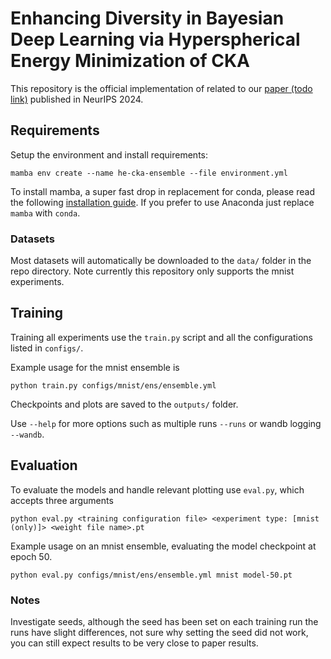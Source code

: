 # Enhancing Diversity in Bayesian Deep Learning via Hyperspherical Energy Minimization of CKA
This repository is the official implementation of related to our [paper (todo link)](#) published in NeurIPS 2024.


## Requirements

Setup the environment and install requirements:

```setup
mamba env create --name he-cka-ensemble --file environment.yml
```
To install mamba, a super fast drop in replacement for conda, please read the following [installation guide](https://mamba.readthedocs.io/en/latest/installation/mamba-installation.html). If you prefer to use Anaconda just replace `mamba` with `conda`.

### Datasets
Most datasets will automatically be downloaded to the `data/` folder in the repo directory. Note currently this repository only supports the mnist experiments.


## Training

Training all experiments use the `train.py` script and all the configurations listed in `configs/`. 

Example usage for the mnist ensemble is
```train
python train.py configs/mnist/ens/ensemble.yml
```

Checkpoints and plots are saved to the `outputs/` folder.

Use `--help` for more options such as multiple runs `--runs` or wandb logging `--wandb`.

## Evaluation

To evaluate the models and handle relevant plotting use `eval.py`, which accepts three arguments

```eval
python eval.py <training configuration file> <experiment type: [mnist (only)]> <weight file name>.pt
```

Example usage on an mnist ensemble, evaluating the model checkpoint at epoch 50.

```eval
python eval.py configs/mnist/ens/ensemble.yml mnist model-50.pt
```

### Notes
Investigate seeds, although the seed has been set on each training run the runs have slight differences, not sure why setting the seed did not work, you can still expect results to be very close to paper results.
